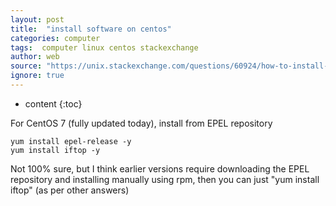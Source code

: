```yaml
---
layout: post
title:  "install software on centos"
categories: computer
tags:  computer linux centos stackexchange
author: web
source: "https://unix.stackexchange.com/questions/60924/how-to-install-iftop"
ignore: true
---
```


* content
{:toc}



For CentOS 7 (fully updated today), install from EPEL repository

	yum install epel-release -y
	yum install iftop -y

Not 100% sure, but I think earlier versions require downloading the EPEL repository and installing manually using rpm, then you can just "yum install iftop" (as per other answers)




